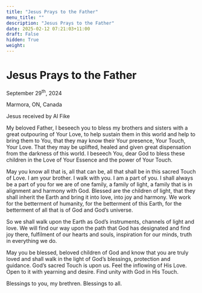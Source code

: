 ```yaml
---
title: "Jesus Prays to the Father"
menu_title: ""
description: "Jesus Prays to the Father"
date: 2025-02-12 07:21:03+11:00
draft: False
hidden: True
weight:
---
```

# Jesus Prays to the Father 

September 29<sup>th</sup>, 2024

Marmora, ON, Canada

Jesus received by Al Fike 

My beloved Father, I beseech you to bless my brothers and sisters with a great outpouring of Your Love, to help sustain them in this world and help to bring them to You, that they may know their Your presence, Your Touch, Your Love. That they may be uplifted, healed and given great dispensation from the darkness of this world. I beseech You, dear God to bless these children in the Love of Your Essence and the power of Your Touch. 

May you know all that is, all that can be, all that shall be in this sacred Touch of Love. I am your brother. I walk with you. I am a part of you. I shall always be a part of you for we are of one family, a family of light, a family that is in alignment and harmony with God. Blessed are the children of light, that they shall inherit the Earth and bring it into love, into joy and harmony. We work for the betterment of humanity, for the betterment of this Earth, for the betterment of all that is of God and God’s universe.

So we shall walk upon the Earth as God’s instruments, channels of light and love. We will find our way upon the path that God has designated and find joy there, fulfilment of our hearts and souls, inspiration for our minds, truth in everything we do.

May you be blessed, beloved children of God and know that you are truly loved and shall walk in the light of God’s blessings, protection and guidance. God’s sacred Touch is upon us. Feel the inflowing of His Love. Open to it with yearning and desire. Find unity with God in His Touch. 

Blessings to you, my brethren. Blessings to all. 